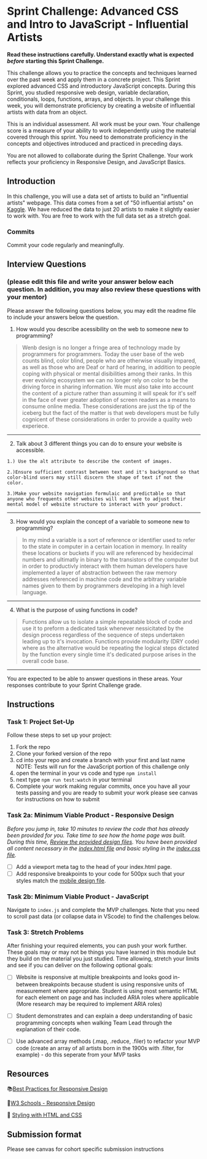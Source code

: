 # Sprint Challenge: Advanced CSS and Intro to JavaScript - Influential Artists

**Read these instructions carefully. Understand exactly what is expected _before_ starting this Sprint Challenge.**

This challenge allows you to practice the concepts and techniques learned over the past week and apply them in a concrete project. This Sprint explored advanced CSS and introductory JavaScript concepts. During this Sprint, you studied responsive web design, variable declaration, conditionals, loops, functions, arrays, and objects. In your challenge this week, you will demonstrate proficiency by creating a website of influential artists with data from an object.

This is an individual assessment. All work must be your own. Your challenge score is a measure of your ability to work independently using the material covered through this sprint. You need to demonstrate proficiency in the concepts and objectives introduced and practiced in preceding days.

You are not allowed to collaborate during the Sprint Challenge. Your work reflects your proficiency in Responsive Design, and JavaScript Basics.


## Introduction

In this challenge, you will use a data set of artists to build an "influential artists" webpage. This data comes from a set of "50 influential artists" on [Kaggle](https://www.kaggle.com/ikarus777/best-artworks-of-all-time). We have reduced the data to just 20 artists to make it slightly easier to work with. You are free to work with the full data set as a stretch goal.

### Commits

Commit your code regularly and meaningfully. 

## Interview Questions
### (please edit this file and write your answer below each question. In addition, you may also review these questions with your mentor)

Please answer the following questions below, you may edit the readme file to include your answers below the question.

1. How would you describe acessibility on the web to someone new to programming?


> Wenb design is no longer a fringe area of technology made by programmers for programmers. Today the user base of the web counts  blind, color blind, people who are otherwise visually impared, as well as those who are Deaf or hard of hearing, in addition to people coping with physical or mental disibilities among their ranks. In this ever evolving ecosystem we can no longer rely on color to be the driving force in sharing information. We must also take into account the content of a picture rather than assuming it will speak for it's self in the face of ever greater adoption of screen readers as a means to consume online media. These considerations are just the tip of the iceberg but the fact of the matter is that web developers must be fully cognicent of these considerations in order to provide a quality web experiece. 

---

2. Talk about 3 different things you can do to ensure your website is accessible. 

```
1.) Use the alt attribute to describe the content of images.

2.)Ensure sufficient contrast between text and it's background so that color-blind users may still discern the shape of text if not the color.

3.)Make your website navigation formulaic and predictable so that anyone who frequents other websites will not have to adjust their mental model of website structure to interact with your product.
```
---

3. How would you explain the concept of a variable to someone new to programming?

>In my mind a variable is a sort of reference or identifier used to refer to the state in computer in a certain location in memory. In reality these locations or buckets if you will are referenced by hexidecimal numbers and ultimatly in binary to the transistors of the computer but in order to productivly interact with them human developers have implemented a layer of abstraction between the raw memory addresses referenced in machine code and the arbitrary variable names given to them by programmers developing in a high level language.

---

4. What is the purpose of using functions in code?

>Functions allow us to isolate a simple repeatable block of code and use it to preform a dedicated task whenever nessicitated by the design process regardless of the sequence of steps undertaken leading up to it's invocation. Functions provide modularity (DRY code) where as the alternative would be repeating the logical steps dictated by the function every single time it's dedicated purpose arises in the overall code base.

---

You are expected to be able to answer questions in these areas. Your responses contribute to your Sprint Challenge grade. 

## Instructions

### Task 1: Project Set-Up

Follow these steps to set up your project:

1. Fork the repo
2. Clone your forked version of the repo
3. cd into your repo and create a branch with your first and last name
NOTE: Tests will run for the JavaScript portion of this challenge only
4. open the terminal in your vs code and type `npm install`
5. next type `npm run test:watch` in your terminal
6. Complete your work making regular commits, once you have all your tests passing and you are ready to submit your work please see canvas for instructions on how to submit

### Task 2a:  Minimum Viable Product - Responsive Design

*Before you jump in, take 10 minutes to review the code that has already been provided for you. Take time to see how the home page was built. During this time, [Review the provided design files](design/). You have been provided all content necessary in the [index.html file](index.html) and basic styling in the [index.css file](css/index.css).*

* [ ] Add a viewport meta tag to the head of your index.html page.
* [ ] Add responsive breakpoints to your code for 500px such that your styles match the [mobile design file](design/Mobile.png).

### Task 2b: Minimum Viable Product - JavaScript

Navigate to `index.js` and complete the MVP challenges. Note that you need to scroll past data (or collapse data in VScode) to find the challenges below.

### Task 3: Stretch Problems

After finishing your required elements, you can push your work further. These goals may or may not be things you have learned in this module but they build on the material you just studied. Time allowing, stretch your limits and see if you can deliver on the following optional goals:

* [ ] Website is responsive at multiple breakpoints and looks good in-between breakpoints because student is using responsive units of measurement where appropriate. Student is using most semantic HTML for each element on page and has included ARIA roles where applicable (More research may be required to implement ARIA roles)  
* [ ] Student demonstrates and can explain a deep understanding of basic programming concepts when walking Team Lead through the explanation of their code.
* [ ] Use advanced array methods (.map, .reduce, .filer) to refactor your MVP code (create an array of all artists born in the 1900s with .filter, for example) - do this seperate from your MVP tasks


## Resources

📚[Best Practices for Responsive Design](https://www.browserstack.com/guide/responsive-design-breakpoints)

🤝[W3 Schools - Responsive Design](https://www.w3schools.com/html/html_responsive.asp)

👀 [Styling with HTML and CSS](https://www.w3schools.com/html/html_css.asp)

## Submission format

Please see canvas for cohort specific submission instructions 
